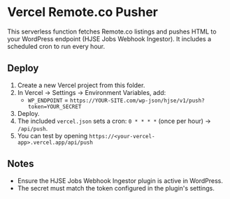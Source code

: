# Vercel Remote.co Pusher

This serverless function fetches Remote.co listings and pushes HTML to your WordPress endpoint (HJSE Jobs Webhook Ingestor). It includes a scheduled cron to run every hour.

## Deploy
1. Create a new Vercel project from this folder.
2. In Vercel → Settings → Environment Variables, add:
   - `WP_ENDPOINT` = `https://YOUR-SITE.com/wp-json/hjse/v1/push?token=YOUR_SECRET`
3. Deploy.
4. The included `vercel.json` sets a cron: `0 * * * *` (once per hour) -> `/api/push`.
5. You can test by opening `https://<your-vercel-app>.vercel.app/api/push`

## Notes
- Ensure the HJSE Jobs Webhook Ingestor plugin is active in WordPress.
- The secret must match the token configured in the plugin's settings.
